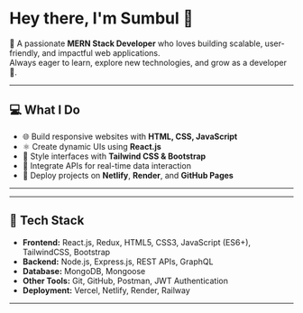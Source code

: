 # Hey there, I'm Sumbul 👋

🎯 A passionate **MERN Stack Developer** who loves building scalable, user-friendly, and impactful web applications.  
Always eager to learn, explore new technologies, and grow as a developer 🚀.

---

## 💻 What I Do

- 🌐 Build responsive websites with **HTML, CSS, JavaScript**
- ⚛️ Create dynamic UIs using **React.js**
- 🎨 Style interfaces with **Tailwind CSS & Bootstrap**
- 🔗 Integrate APIs for real-time data interaction
- 🚀 Deploy projects on **Netlify**, **Render**, and **GitHub Pages**

---


---

## 🚀 Tech Stack  

- **Frontend:** React.js, Redux, HTML5, CSS3, JavaScript (ES6+), TailwindCSS, Bootstrap  
- **Backend:** Node.js, Express.js, REST APIs, GraphQL  
- **Database:** MongoDB, Mongoose  
- **Other Tools:** Git, GitHub, Postman, JWT Authentication  
- **Deployment:** Vercel, Netlify, Render, Railway  

---

